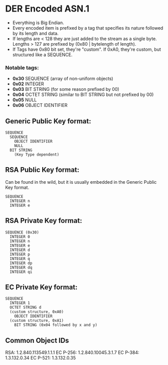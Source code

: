 # DER Encoded ASN.1

* Everything is Big Endian.
* Every encoded item is prefixed by a tag that specifies its nature followed by its length and data.
* If lengths are < 128 they are just added to the stream as a single byte. Lengths > 127 are prefixed by (0x80 | bytelength of length).
* If Tags have 0x80 bit set, they're "custom". If 0xA0, they're custom, but structured like a SEQUENCE.

### Notable tags:

* **0x30** SEQUENCE (array of non-uniform objects)
* **0x02** INTEGER
* **0x03** BIT STRING (for some reason prefixed by 00)
* **0x04** OCTET STRING (similar to BIT STRING but not prefixed by 00)
* **0x05** NULL
* **0x06** OBJECT IDENTIFIER

## Generic Public Key format:

    SEQUENCE
      SEQUENCE
        OBJECT IDENTIFIER
        NULL
      BIT STRING
        (Key Type dependent)

## RSA Public Key format:

Can be found in the wild, but it is usually embedded in the Generic Public Key format.

    SEQUENCE
      INTEGER n
      INTEGER e

## RSA Private Key format:

    SEQUENCE (0x30)
      INTEGER 0
      INTEGER n
      INTEGER e
      INTEGER d
      INTEGER p
      INTEGER q
      INTEGER dp
      INTEGER dq
      INTEGER qi

## EC Private Key format:

    SEQUENCE
      INTEGER 1
      OCTET STRING d
      (custom structure, 0xA0)
        OBJECT IDENTIFIER
      (custom structure, 0xA1)
        BIT STRING (0x04 followed by x and y)

## Common Object IDs

RSA: 1.2.840.113549.1.1.1
EC P-256: 1.2.840.10045.3.1.7
EC P-384: 1.3.132.0.34
EC P-521: 1.3.132.0.35
